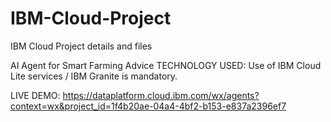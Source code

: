 # IBM-Cloud-Project
IBM Cloud Project details and files 

AI Agent for Smart Farming Advice
TECHNOLOGY USED: Use of IBM Cloud Lite services / IBM Granite is mandatory.

LIVE DEMO: https://dataplatform.cloud.ibm.com/wx/agents?context=wx&project_id=1f4b20ae-04a4-4bf2-b153-e837a2396ef7
